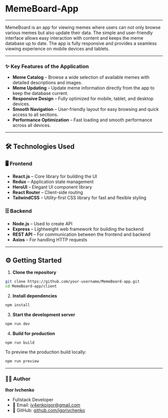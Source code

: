# MemeBoard-App

---

MemeBoard is an app for viewing memes where users can not only browse various memes but also update their data. The simple and user-friendly interface allows easy interaction with content and keeps the meme database up to date. The app is fully responsive and provides a seamless viewing experience on mobile devices and tablets.

---

### ✨ Key Features of the Application

- **Meme Catalog** – Browse a wide selection of available memes with detailed descriptions and images.
- **Meme Updating** – Update meme information directly from the app to keep the database current.
- **Responsive Design** – Fully optimized for mobile, tablet, and desktop
  devices.
- **Smooth Navigation** – User-friendly layout for easy browsing and quick
  access to all sections.
- **Performance Optimization** – Fast loading and smooth performance across all
  devices.

---

## 🛠 Technologies Used

### 🖥 Frontend

- **React.js** – Core library for building the UI
- **Redux** – Application state management
- **HeroUI** – Elegant UI component library
- **React Router** – Client-side routing
- **TailwindCSS** – Utility-first CSS library for fast and flexible styling

### 🗄️ Backend

- **Node.js** – Used to create API
- **Express** – Lightweight web framework for building the backend
- **REST API** – For communication between the frontend and backend
- **Axios** – For handling HTTP requests

---

## ⚙️ Getting Started

1. **Clone the repository**

```bash
git clone https://github.com/your-username/MemeBoard-app.git
cd MemeBoard-app/client
```

2. **Install dependencies**

```bash
npm install
```

3. **Start the development server**

```bash
npm run dev
```

4. **Build for production**

```bash
npm run build
```

To preview the production build locally:

```bash
npm run preview
```

---

### 👨‍💻 Author

**Ihor Ivchenko**

- Fullstack Developer
- 📧 Email: iv4enkoigor@gmail.com
- 📁 GitHub: [github.com/igorivchenko](https://github.com/igorivchenko)
